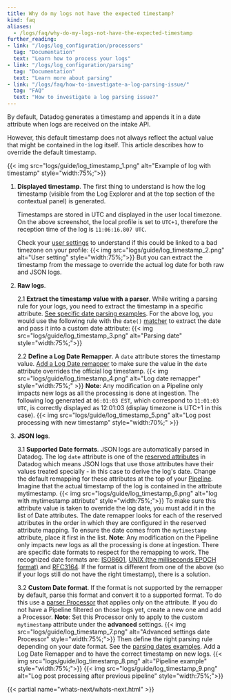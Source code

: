 ```yaml
---
title: Why do my logs not have the expected timestamp?
kind: faq
aliases:
  - /logs/faq/why-do-my-logs-not-have-the-expected-timestamp
further_reading:
- link: "/logs/log_configuration/processors"
  tag: "Documentation"
  text: "Learn how to process your logs"
- link: "/logs/log_configuration/parsing"
  tag: "Documentation"
  text: "Learn more about parsing"
- link: "/logs/faq/how-to-investigate-a-log-parsing-issue/"
  tag: "FAQ"
  text: "How to investigate a log parsing issue?"
---
```


By default, Datadog generates a timestamp and appends it in a date attribute when logs are received on the intake API.

However, this default timestamp does not always reflect the actual value that might be contained in the log itself. This article describes how to override the default timestamp.

{{< img src="logs/guide/log_timestamp_1.png" alt="Example of log with timestamp" style="width:75%;">}}

1. **Displayed timestamp**.
    The first thing to understand is how the log timestamp (visible from the Log Explorer and at the top section of the contextual panel) is generated.

    Timestamps are stored in UTC and displayed in the user local timezone.
    On the above screenshot, the local profile is set to `UTC+1`, therefore the reception time of the log is `11:06:16.807 UTC`.

    Check your [user settings][1] to understand if this could be linked to a bad timezone on your profile:
    {{< img src="logs/guide/log_timestamp_2.png" alt="User setting" style="width:75%;">}}
    But you can extract the timestamp from the message to override the actual log date for both raw and JSON logs.

2. **Raw logs**.

    2.1 **Extract the timestamp value with a parser**.
        While writing a parsing rule for your logs, you need to extract the timestamp in a specific attribute. [See specific date parsing examples][2].
        For the above log, you would use the following rule with the `date()` [matcher][3] to extract the date and pass it into a custom date attribute:
        {{< img src="logs/guide/log_timestamp_3.png" alt="Parsing date" style="width:75%;">}}

    2.2 **Define a Log Date Remapper**.
        A `date` attribute stores the timestamp value. [Add a Log Date remapper][4] to make sure the value in the `date` attribute overrides the official log timestamp.
        {{< img src="logs/guide/log_timestamp_4.png" alt="Log date remapper" style="width:75%;" >}}
        **Note**: Any modification on a Pipeline only impacts new logs as all the processing is done at ingestion.
        The following log generated at `06:01:03 EST`, which correspond to `11:01:03 UTC`, is correctly displayed as 12:01:03 (display timezone is UTC+1 in this case).
        {{< img src="logs/guide/log_timestamp_5.png" alt="Log post processing with new timestamp" style="width:70%;" >}}

3. **JSON logs**.

    3.1 **Supported Date formats**.
        JSON logs are automatically parsed in Datadog.
        The log `date` attribute is one of the [reserved attributes][5] in Datadog which means JSON logs that use those attributes have their values treated specially - in this case to derive the log's date. Change the default remapping for these attributes at the top of your [Pipeline][6].
        Imagine that the actual timestamp of the log is contained in the attribute mytimestamp.
        {{< img src="logs/guide/log_timestamp_6.png" alt="log with mytimestamp attribute" style="width:75%;">}}
        To make sure this attribute value is taken to override the log date, you must add it in the list of Date attributes.
        The date remapper looks for each of the reserved attributes in the order in which they are configured in the reserved attribute mapping. To ensure the date comes from the `mytimestamp` attribute, place it first in the list.
        **Note**: Any modification on the Pipeline only impacts new logs as all the processing is done at ingestion.
        There are specific date formats to respect for the remapping to work. The recognized date formats are: [ISO8601][7], [UNIX (the milliseconds EPOCH format)][8] and [RFC3164][9].
        If the format is different from one of the above (so if your logs still do not have the right timestamp), there is a solution.

    3.2 **Custom Date format**.
        If the format is not supported by the remapper by default, parse this format and convert it to a supported format. To do this use a [parser Processor][4] that applies only on the attribute.
        If you do not have a Pipeline filtered on those logs yet, create a new one and add a Processor.
        **Note**: Set this Processor only to apply to the custom `mytimestamp` attribute under the **advanced** settings.
        {{< img src="logs/guide/log_timestamp_7.png" alt="Advanced settings date Processor" style="width:75%;">}}
        Then define the right parsing rule depending on your date format. See the [parsing dates examples][2].
        Add a Log Date Remapper and to have the correct timestamp on new logs.
        {{< img src="logs/guide/log_timestamp_8.png" alt="Pipeline example" style="width:75%;">}}
        {{< img src="logs/guide/log_timestamp_9.png" alt="Log post processing after previous pipeline" style="width:75%;">}}

{{< partial name="whats-next/whats-next.html" >}}

[1]: https://app.datadoghq.com/account/preferences
[2]: /logs/log_configuration/parsing/#parsing-dates
[3]: /logs/log_configuration/parsing
[4]: /logs/log_configuration/processors/#log-date-remapper
[5]: /logs/log_configuration/attributes_naming_convention/#reserved-attributes
[6]: /logs/log_configuration/pipelines/?tab=date#preprocessing
[7]: https://www.iso.org/iso-8601-date-and-time-format.html
[8]: https://en.wikipedia.org/wiki/Unix_time
[9]: https://www.ietf.org/rfc/rfc3164.txt
